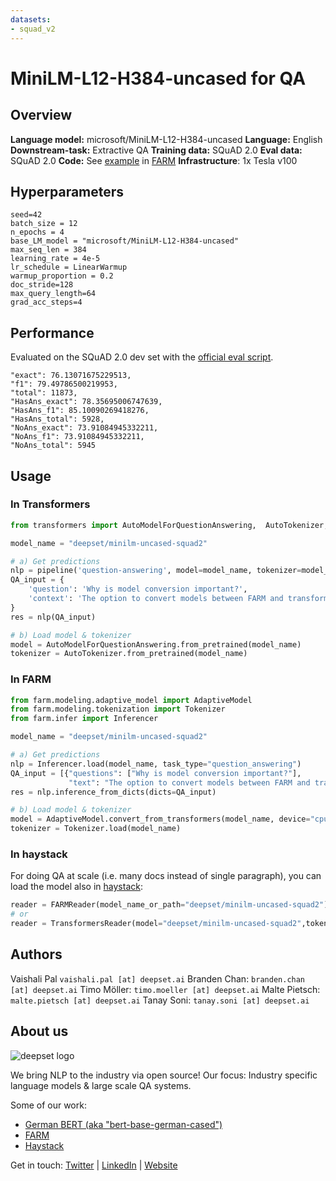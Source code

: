 ```yaml
---
datasets:
- squad_v2
---
```


# MiniLM-L12-H384-uncased for QA

## Overview
**Language model:** microsoft/MiniLM-L12-H384-uncased
**Language:** English
**Downstream-task:** Extractive QA
**Training data:** SQuAD 2.0
**Eval data:** SQuAD 2.0
**Code:**  See [example](https://github.com/deepset-ai/FARM/blob/master/examples/question_answering.py) in [FARM](https://github.com/deepset-ai/FARM/blob/master/examples/question_answering.py)
**Infrastructure**: 1x Tesla v100

## Hyperparameters

```
seed=42
batch_size = 12
n_epochs = 4
base_LM_model = "microsoft/MiniLM-L12-H384-uncased"
max_seq_len = 384
learning_rate = 4e-5
lr_schedule = LinearWarmup
warmup_proportion = 0.2
doc_stride=128
max_query_length=64
grad_acc_steps=4
```

## Performance
Evaluated on the SQuAD 2.0 dev set with the [official eval script](https://worksheets.codalab.org/rest/bundles/0x6b567e1cf2e041ec80d7098f031c5c9e/contents/blob/).
```
"exact": 76.13071675229513,
"f1": 79.49786500219953,
"total": 11873,
"HasAns_exact": 78.35695006747639,
"HasAns_f1": 85.10090269418276,
"HasAns_total": 5928,
"NoAns_exact": 73.91084945332211,
"NoAns_f1": 73.91084945332211,
"NoAns_total": 5945
```

## Usage

### In Transformers
```python
from transformers import AutoModelForQuestionAnswering,  AutoTokenizer, pipeline

model_name = "deepset/minilm-uncased-squad2"

# a) Get predictions
nlp = pipeline('question-answering', model=model_name, tokenizer=model_name)
QA_input = {
    'question': 'Why is model conversion important?',
    'context': 'The option to convert models between FARM and transformers gives freedom to the user and let people easily switch between frameworks.'
}
res = nlp(QA_input)

# b) Load model & tokenizer
model = AutoModelForQuestionAnswering.from_pretrained(model_name)
tokenizer = AutoTokenizer.from_pretrained(model_name)
```

### In FARM

```python
from farm.modeling.adaptive_model import AdaptiveModel
from farm.modeling.tokenization import Tokenizer
from farm.infer import Inferencer

model_name = "deepset/minilm-uncased-squad2"

# a) Get predictions
nlp = Inferencer.load(model_name, task_type="question_answering")
QA_input = [{"questions": ["Why is model conversion important?"],
             "text": "The option to convert models between FARM and transformers gives freedom to the user and let people easily switch between frameworks."}]
res = nlp.inference_from_dicts(dicts=QA_input)

# b) Load model & tokenizer
model = AdaptiveModel.convert_from_transformers(model_name, device="cpu", task_type="question_answering")
tokenizer = Tokenizer.load(model_name)
```

### In haystack
For doing QA at scale (i.e. many docs instead of single paragraph), you can load the model also in [haystack](https://github.com/deepset-ai/haystack/):
```python
reader = FARMReader(model_name_or_path="deepset/minilm-uncased-squad2")
# or
reader = TransformersReader(model="deepset/minilm-uncased-squad2",tokenizer="deepset/minilm-uncased-squad2")
```


## Authors
Vaishali Pal `vaishali.pal [at] deepset.ai`
Branden Chan: `branden.chan [at] deepset.ai`
Timo Möller: `timo.moeller [at] deepset.ai`
Malte Pietsch: `malte.pietsch [at] deepset.ai`
Tanay Soni: `tanay.soni [at] deepset.ai`

## About us
![deepset logo](https://raw.githubusercontent.com/deepset-ai/FARM/master/docs/img/deepset_logo.png)

We bring NLP to the industry via open source!
Our focus: Industry specific language models & large scale QA systems.

Some of our work:
- [German BERT (aka "bert-base-german-cased")](https://deepset.ai/german-bert)
- [FARM](https://github.com/deepset-ai/FARM)
- [Haystack](https://github.com/deepset-ai/haystack/)

Get in touch:
[Twitter](https://twitter.com/deepset_ai) | [LinkedIn](https://www.linkedin.com/company/deepset-ai/) | [Website](https://deepset.ai)
